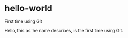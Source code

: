 # hello-world
First time using Git

Hello, this as the name describes, is the first time using Git.

